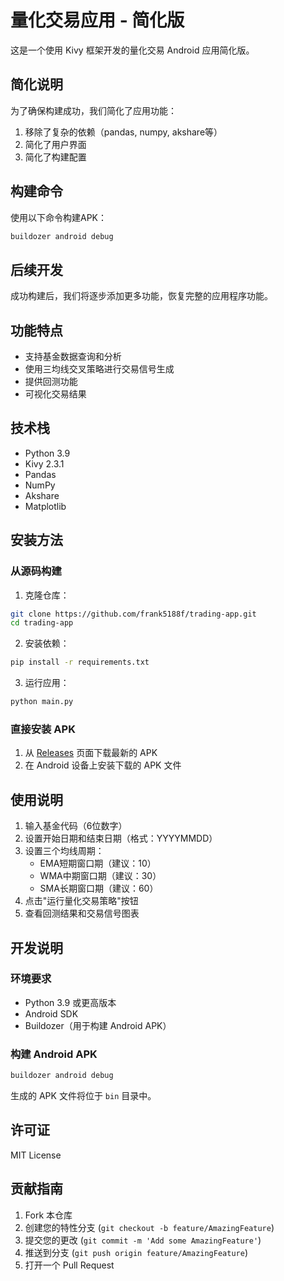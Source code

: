 # 量化交易应用 - 简化版

这是一个使用 Kivy 框架开发的量化交易 Android 应用简化版。

## 简化说明

为了确保构建成功，我们简化了应用功能：

1. 移除了复杂的依赖（pandas, numpy, akshare等）
2. 简化了用户界面
3. 简化了构建配置

## 构建命令

使用以下命令构建APK：

```bash
buildozer android debug
```

## 后续开发

成功构建后，我们将逐步添加更多功能，恢复完整的应用程序功能。

## 功能特点

- 支持基金数据查询和分析
- 使用三均线交叉策略进行交易信号生成
- 提供回测功能
- 可视化交易结果

## 技术栈

- Python 3.9
- Kivy 2.3.1
- Pandas
- NumPy
- Akshare
- Matplotlib

## 安装方法

### 从源码构建

1. 克隆仓库：
```bash
git clone https://github.com/frank5188f/trading-app.git
cd trading-app
```

2. 安装依赖：
```bash
pip install -r requirements.txt
```

3. 运行应用：
```bash
python main.py
```

### 直接安装 APK

1. 从 [Releases](https://github.com/frank5188f/trading-app/releases) 页面下载最新的 APK
2. 在 Android 设备上安装下载的 APK 文件

## 使用说明

1. 输入基金代码（6位数字）
2. 设置开始日期和结束日期（格式：YYYYMMDD）
3. 设置三个均线周期：
   - EMA短期窗口期（建议：10）
   - WMA中期窗口期（建议：30）
   - SMA长期窗口期（建议：60）
4. 点击"运行量化交易策略"按钮
5. 查看回测结果和交易信号图表

## 开发说明

### 环境要求

- Python 3.9 或更高版本
- Android SDK
- Buildozer（用于构建 Android APK）

### 构建 Android APK

```bash
buildozer android debug
```

生成的 APK 文件将位于 `bin` 目录中。

## 许可证

MIT License

## 贡献指南

1. Fork 本仓库
2. 创建您的特性分支 (`git checkout -b feature/AmazingFeature`)
3. 提交您的更改 (`git commit -m 'Add some AmazingFeature'`)
4. 推送到分支 (`git push origin feature/AmazingFeature`)
5. 打开一个 Pull Request 